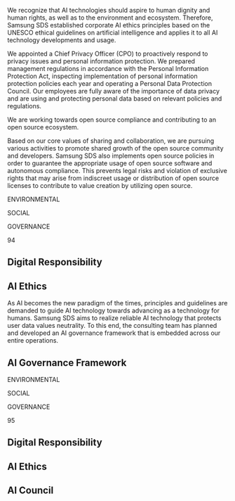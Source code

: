 We recognize that AI technologies should aspire to human dignity and human rights, as well as to the environment and ecosystem. Therefore, Samsung SDS established corporate AI ethics principles based on the UNESCO ethical guidelines on artificial intelligence and applies it to all AI technology developments and usage.

We appointed a Chief Privacy Officer (CPO) to proactively respond to privacy issues and personal information protection. We prepared management regulations in accordance with the Personal Information Protection Act, inspecting implementation of personal information protection policies each year and operating a Personal Data Protection Council. Our employees are fully aware of the importance of data privacy and are using and protecting personal data based on relevant policies and regulations.

We are working towards open source compliance and contributing to an open source ecosystem.

Based on our core values of sharing and collaboration, we are pursuing various activities to promote shared growth of the open source community and developers. Samsung SDS also implements open source policies in order to guarantee the appropriate usage of open source software and autonomous compliance. This prevents legal risks and violation of exclusive rights that may arise from indiscreet usage or distribution of open source licenses to contribute to value creation by utilizing open source.

ENVIRONMENTAL

SOCIAL

GOVERNANCE

94

## **Digital Responsibility**

## **AI Ethics**

As AI becomes the new paradigm of the times, principles and guidelines are demanded to guide AI technology towards advancing as a technology for humans. Samsung SDS aims to realize reliable AI technology that protects user data values neutrality. To this end, the consulting team has planned and developed an AI governance framework that is embedded across our entire operations.

## **AI Governance Framework**

ENVIRONMENTAL

SOCIAL

GOVERNANCE

95

## **Digital Responsibility**

## **AI Ethics**

## **AI Council**